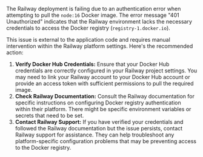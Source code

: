 The Railway deployment is failing due to an authentication error when attempting to pull the `node:16` Docker image.  The error message "401 Unauthorized" indicates that the Railway environment lacks the necessary credentials to access the Docker registry (`registry-1.docker.io`).

This issue is external to the application code and requires manual intervention within the Railway platform settings.  Here's the recommended action:

1. **Verify Docker Hub Credentials:** Ensure that your Docker Hub credentials are correctly configured in your Railway project settings. You may need to link your Railway account to your Docker Hub account or provide an access token with sufficient permissions to pull the required image.
2. **Check Railway Documentation:** Consult the Railway documentation for specific instructions on configuring Docker registry authentication within their platform.  There might be specific environment variables or secrets that need to be set.
3. **Contact Railway Support:** If you have verified your credentials and followed the Railway documentation but the issue persists, contact Railway support for assistance. They can help troubleshoot any platform-specific configuration problems that may be preventing access to the Docker registry.